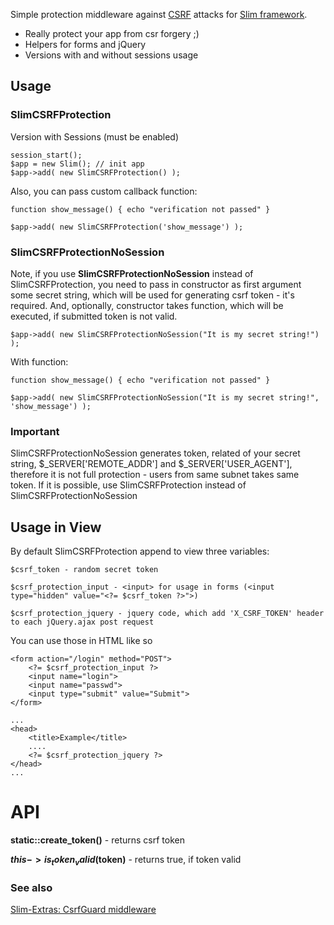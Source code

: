 Simple protection middleware against [CSRF](http://en.wikipedia.org/wiki/Cross-site_request_forgery) 
attacks for [Slim framework](http://www.slimframework.com). 

* Really protect your app from csr forgery ;)
* Helpers for forms and jQuery
* Versions with and without sessions usage


## Usage

### SlimCSRFProtection

Version with Sessions (must be enabled)

    session_start();
    $app = new Slim(); // init app
    $app->add( new SlimCSRFProtection() );

Also, you can pass custom callback function:

    function show_message() { echo "verification not passed" }

    $app->add( new SlimCSRFProtection('show_message') );

### SlimCSRFProtectionNoSession

Note, if you use **SlimCSRFProtectionNoSession** instead of SlimCSRFProtection, you need to pass  in constructor as first argument some secret string, which will be used for generating csrf token - it's required. And, optionally, constructor takes function, which will be executed, if submitted token is not valid.

    $app->add( new SlimCSRFProtectionNoSession("It is my secret string!") );

With function:

    function show_message() { echo "verification not passed" }

    $app->add( new SlimCSRFProtectionNoSession("It is my secret string!", 'show_message') );

### Important
SlimCSRFProtectionNoSession generates token, related of your secret string, $_SERVER['REMOTE_ADDR'] and $_SERVER['USER_AGENT'], therefore it is not full protection - users from same subnet takes same token. If it is possible, use SlimCSRFProtection instead of SlimCSRFProtectionNoSession

## Usage in View
By default SlimCSRFProtection append to view three variables:

    $csrf_token - random secret token

    $csrf_protection_input - <input> for usage in forms (<input type="hidden" value="<?= $csrf_token ?>">)

    $csrf_protection_jquery - jquery code, which add 'X_CSRF_TOKEN' header to each jQuery.ajax post request

You can use those in HTML like so

    <form action="/login" method="POST">
        <?= $csrf_protection_input ?>
        <input name="login">
        <input name="passwd">
        <input type="submit" value="Submit">
    </form>

    ...
    <head>
        <title>Example</title>
        ....
        <?= $csrf_protection_jquery ?>
    </head>
    ...

# API
**static::create_token()** - returns csrf token

**$this->is_token_valid($token)** - returns true, if token valid

### See also

[Slim-Extras: CsrfGuard middleware](https://github.com/codeguy/Slim-Extras/tree/master/Middleware)
